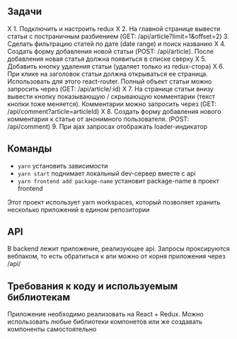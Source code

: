 ## Задачи

X 1. Подключить и настроить redux 
X 2. На главной странице вывести статьи с постраничным разбиением (GET: /api/article?limit=1&offset=2)
3. Сделать фильтрацию статей по дате (date range) и поиск названию
X 4. Создать форму добавления новой статьи (POST: /api/article). После добавления новая статья должна появиться в списке сверху
X 5. Добавить кнопку удаления статьи (удаляет только из redux-стора)
X 6. При клике на заголовок статьи должна открываться ее страница. Использовать для этого react-router. Полный объект статьи можно запросить через (GET: /api/article/:id)
X 7. На странице статьи внизу вывести кнопку показывающую / скрывающую комментарии (текст кнопки тоже меняется). Комментарии можно запросить через (GET: /api/comment?article=articleId)
X 8. Создать форму добавления нового комментария к статье от анонимного пользователя. (POST: /api/comment)
9. При ajax запросах отображать loader-индикатор

## Команды

- `yarn` установить зависимости
- `yarn start` поднимает локальный dev-сервер вместе с api
- `yarn frontend add package-name` установит package-name в проект frontend

Этот проект использует yarn workspaces, который позволяет хранить несколько приложений в едином репозитории

## API

В backend лежит приложение, реализующее api. Запросы проксируются вебпаком, то есть обратиться к апи можно от корня приложения через /api/

## Требования к коду и используемым библиотекам

Приложение необходимо реализовать на React + Redux. Можно использовать любые библиотеки компонетов или же создавать компоненты самостоятельно
